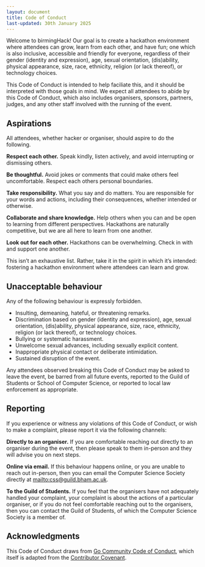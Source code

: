 ```yaml
---
layout: document
title: Code of Conduct
last-updated: 30th January 2025
---
```


Welcome to birmingHack! Our goal is to create a hackathon environment where attendees can grow, learn from each other, and have fun; one which is also inclusive, accessible and friendly for everyone, regardless of their gender (identity and expression), age, sexual orientation, (dis)ability, physical appearance, size, race, ethnicity, religion (or lack thereof), or technology choices.

This Code of Conduct is intended to help faciliate this, and it should be interpreted with those goals in mind. We expect all attendees to abide by this Code of Conduct, which also includes organisers, sponsors, partners, judges, and any other staff involved with the running of the event.

## Aspirations

All attendees, whether hacker or organiser, should aspire to do the following.

**Respect each other.** Speak kindly, listen actively, and avoid interrupting or dismissing others.

**Be thoughtful.** Avoid jokes or comments that could make others feel uncomfortable. Respect each others personal boundaries.

**Take responsibility.** What you say and do matters. You are responsible for your words and actions, including their consequences, whether intended or otherwise.

**Collaborate and share knowledge.** Help others when you can and be open to learning from different perspectives. Hackathons are naturally competitive, but we are all here to learn from one another.

**Look out for each other.** Hackathons can be overwhelming. Check in with and support one another.

This isn’t an exhaustive list. Rather, take it in the spirit in which it’s intended: fostering a hackathon environment where attendees can learn and grow.

## Unacceptable behaviour

Any of the following behaviour is expressly forbidden.

- Insulting, demeaning, hateful, or threatening remarks.
- Discrimination based on gender (identity and expression), age, sexual orientation, (dis)ability, physical appearance, size, race, ethnicity, religion (or lack thereof), or technology choices.
- Bullying or systematic harassment.
- Unwelcome sexual advances, including sexually explicit content.
- Inappropriate physical contact or deliberate intimidation.
- Sustained disruption of the event.

Any attendees observed breaking this Code of Conduct may be asked to leave the event, be barred from all future events, reported to the Guild of Students or School of Computer Science, or reported to local law enforcement as appropriate.

## Reporting

If you experience or witness any violations of this Code of Conduct, or wish to make a complaint, please report it via the following channels:

**Directly to an organiser.** If you are comfortable reaching out directly to an organiser during the event, then please speak to them in-person and they will advise you on next steps.

**Online via email.** If this behaviour happens online, or you are unable to reach out in-person, then you can email the Computer Science Society directly at <mailto:css@guild.bham.ac.uk>.

**To the Guild of Students.** If you feel that the organisers have not adequately handled your complaint, your complaint is about the actions of a particular organiser, or if you do not feel comfortable reaching out to the organisers, then you can contact the Guild of Students, of which the Computer Science Society is a member of.

## Acknowledgments

This Code of Conduct draws from [Go Community Code of Conduct](https://go.dev/conduct), which itself is adapted from the [Contributor Covenant](https://www.contributor-covenant.org/version/1/4/code-of-conduct/).
